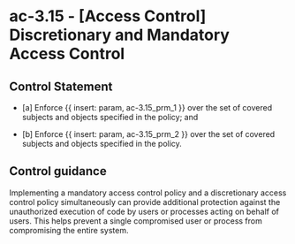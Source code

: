 # ac-3.15 - \[Access Control\] Discretionary and Mandatory Access Control

## Control Statement

- \[a\] Enforce {{ insert: param, ac-3.15_prm_1 }} over the set of covered subjects and objects specified in the policy; and

- \[b\] Enforce {{ insert: param, ac-3.15_prm_2 }} over the set of covered subjects and objects specified in the policy.

## Control guidance

Implementing a mandatory access control policy and a discretionary access control policy simultaneously can provide additional protection against the unauthorized execution of code by users or processes acting on behalf of users. This helps prevent a single compromised user or process from compromising the entire system.
